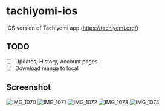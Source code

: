 # tachiyomi-ios
iOS version of Tachiyomi app (https://tachiyomi.org/)

## TODO
- [ ] Updates, History, Account pages
- [ ] Download manga to local

## Screenshot
![IMG_1070](https://github.com/muhuiyu/tachiyomi-ios/assets/42035587/b62ae74a-baf6-4426-bff1-e8bdeb6c1eae)
![IMG_1071](https://github.com/muhuiyu/tachiyomi-ios/assets/42035587/8a143ad3-9a91-4e67-94f1-a5970095c16a)
![IMG_1072](https://github.com/muhuiyu/tachiyomi-ios/assets/42035587/28962375-c148-4f93-8f0a-b0c33160bec0)
![IMG_1073](https://github.com/muhuiyu/tachiyomi-ios/assets/42035587/139fd486-e43d-44f1-a487-b54d8912e608)
![IMG_1074](https://github.com/muhuiyu/tachiyomi-ios/assets/42035587/5dcab9f6-aaaf-4608-b314-a69a0d9d210d)

